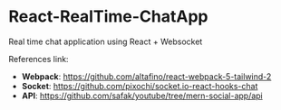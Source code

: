 # React-RealTime-ChatApp
Real time chat application using React + Websocket

References link:

- **Webpack**: https://github.com/altafino/react-webpack-5-tailwind-2
- **Socket**: https://github.com/pixochi/socket.io-react-hooks-chat
- **API**: https://github.com/safak/youtube/tree/mern-social-app/api
